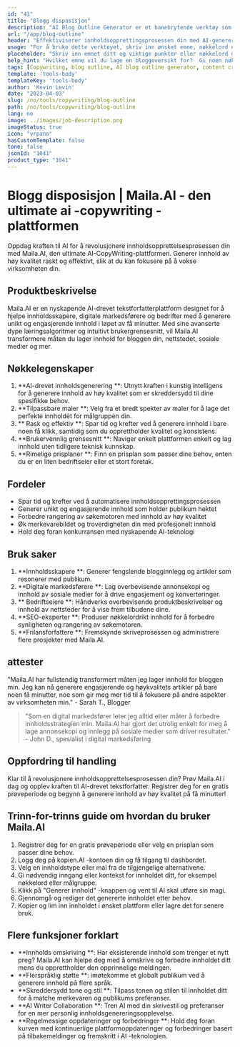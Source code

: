 ```yaml
---
id: "41"
title: "Blogg disposisjon"
description: "AI Blog Outline Generator er et banebrytende verktøy som utnytter kunstig intelligens for å lage godt strukturerte og organiserte bloggoversikter.  Dette kraftige verktøyet hjelper deg med å spare tid og krefter ved å generere klare konturer basert på det valgte emnet eller nøkkelordene, noe som gjør det lettere å planlegge og utvikle engasjerende blogginnhold."
url: "/app/blog-outline"
header: "Effektiviserer innholdsopprettingsprosessen din med AI-genererte bloggoversikter."
usage: "For å bruke dette verktøyet, skriv inn ønsket emne, nøkkelord eller hovedpunkter. Hvis teksten er mindre enn tre tegn lang, returneres teksten uendret. Denne AI-drevne generatoren vil deretter skape en omfattende og godt strukturert bloggoversikt basert på inndataene dine."
placeholder: "Skriv inn emnet ditt og viktige punkter eller nøkkelord du vil ta med i omrisset, for eksempel: \ n \ n emne: Fordelene med yoga \ n \ n Nøkkelpunkter: \ n \ n1.  Forbedrer fleksibiliteten \ n2.  Forbedrer mentalt fokus \ n3.  Reduserer stress \ n \ n nøkkelord: yoga, fleksibilitet, mental fokus, stressreduksjon"
help_hint: "Hvilket emne vil du lage en bloggoversikt for?  Gi noen nøkkelord eller nøkkelpunkter relatert til emnet, og vår AI vil generere en godt strukturert bloggoversikt basert på innspillene dine.  Det anbefales å liste opp nøkkelpunktene du vil dekke i blogginnlegget."
tags: [Copywriting, blog outline, AI blog outline generator, content creation]
template: 'tools-body'
templateKey: 'tools-body'
author: 'Kevin Levin'
date: "2023-04-03"
slug: /no/tools/copywriting/blog-outline
path: /no/tools/copywriting/blog-outline
lang: no
image: ../images/job-description.png
imageStatus: true
icon: "vrpano"
hasCustomTemplate: false
tone: false
jsonId: "1041"
product_type: "1041"
---
```

# Blogg disposisjon |  Maila.AI - den ultimate ai -copywriting -plattformen

Oppdag kraften til AI for å revolusjonere innholdsopprettelsesprosessen din med Maila.AI, den ultimate AI-CopyWriting-plattformen.  Generer innhold av høy kvalitet raskt og effektivt, slik at du kan fokusere på å vokse virksomheten din.

## Produktbeskrivelse

Maila.AI er en nyskapende AI-drevet tekstforfatterplattform designet for å hjelpe innholdsskapere, digitale markedsførere og bedrifter med å generere unikt og engasjerende innhold i løpet av få minutter.  Med sine avanserte dype læringsalgoritmer og intuitivt brukergrensesnitt, vil Maila.AI transformere måten du lager innhold for bloggen din, nettstedet, sosiale medier og mer.

## Nøkkelegenskaper

1. **AI-drevet innholdsgenerering **: Utnytt kraften i kunstig intelligens for å generere innhold av høy kvalitet som er skreddersydd til dine spesifikke behov.
 2. **Tilpassbare maler **: Velg fra et bredt spekter av maler for å lage det perfekte innholdet for målgruppen din.
 3. ** Rask og effektiv **: Spar tid og krefter ved å generere innhold i bare noen få klikk, samtidig som du opprettholder kvalitet og konsistens.
 4. **Brukervennlig grensesnitt **: Naviger enkelt plattformen enkelt og lag innhold uten tidligere teknisk kunnskap.
 5. **Rimelige prisplaner **: Finn en prisplan som passer dine behov, enten du er en liten bedriftseier eller et stort foretak.

## Fordeler

- Spar tid og krefter ved å automatisere innholdsopprettingsprosessen
 - Generer unikt og engasjerende innhold som holder publikum hektet
 - Forbedre rangering av søkemotoren med innhold av høy kvalitet
 - Øk merkevarebildet og troverdigheten din med profesjonelt innhold
 - Hold deg foran konkurransen med nyskapende AI-teknologi

## Bruk saker

1. **Innholdsskapere **: Generer fengslende blogginnlegg og artikler som resonerer med publikum.
 2. **Digitale markedsførere **: Lag overbevisende annonsekopi og innhold av sosiale medier for å drive engasjement og konverteringer.
 3. ** Bedriftseiere **: Håndverks overbevisende produktbeskrivelser og innhold av nettsteder for å vise frem tilbudene dine.
 4. **SEO-eksperter **: Produser nøkkelordrikt innhold for å forbedre synligheten og rangering av søkemotoren.
 5. **Frilansforfattere **: Fremskynde skriveprosessen og administrere flere prosjekter med Maila.AI.

## attester

"Maila.AI har fullstendig transformert måten jeg lager innhold for bloggen min. Jeg kan nå generere engasjerende og høykvalitets artikler på bare noen få minutter, noe som gir meg mer tid til å fokusere på andre aspekter av virksomheten min." - Sarah T., Blogger

> "Som en digital markedsfører leter jeg alltid etter måter å forbedre innholdsstrategien min. Maila.AI har gjort det utrolig enkelt for meg å lage annonsekopi og innlegg på sosiale medier som driver resultater."  - John D., spesialist i digital markedsføring

## Oppfordring til handling

Klar til å revolusjonere innholdsopprettelsesprosessen din?  Prøv Maila.AI i dag og opplev kraften til AI-drevet tekstforfatter.  Registrer deg for en gratis prøveperiode og begynn å generere innhold av høy kvalitet på få minutter!

## Trinn-for-trinns guide om hvordan du bruker Maila.AI

1. Registrer deg for en gratis prøveperiode eller velg en prisplan som passer dine behov.
 2. Logg deg på kopien.AI -kontoen din og få tilgang til dashbordet.
 3. Velg en innholdstype eller mal fra de tilgjengelige alternativene.
 4. Gi nødvendig inngang eller kontekst for innholdet ditt, for eksempel nøkkelord eller målgruppe.
 5. Klikk på "Generer innhold" -knappen og vent til AI skal utføre sin magi.
 6. Gjennomgå og rediger det genererte innholdet etter behov.
 7. Kopier og lim inn innholdet i ønsket plattform eller lagre det for senere bruk.

## Flere funksjoner forklart

- **Innholds omskriving **: Har eksisterende innhold som trenger et nytt preg?  Maila.AI kan hjelpe deg med å omskrive og forbedre innholdet ditt mens du opprettholder den opprinnelige meldingen.
 - **Flerspråklig støtte **: imøtekomme et globalt publikum ved å generere innhold på flere språk.
 - **Skreddersydd tone og stil **: Tilpass tonen og stilen til innholdet ditt for å matche merkevaren og publikums preferanser.
 - **AI Writer Collaboration **: Tren AI med din skrivestil og preferanser for en mer personlig innholdsgenereringsopplevelse.
 - **Regelmessige oppdateringer og forbedringer **: Hold deg foran kurven med kontinuerlige plattformoppdateringer og forbedringer basert på tilbakemeldinger og fremskritt i AI -teknologien.
